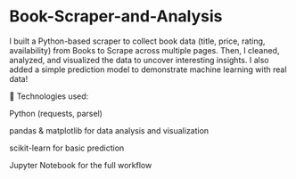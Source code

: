 # Book-Scraper-and-Analysis

I built a Python-based scraper to collect book data (title, price, rating, availability) from Books to Scrape across multiple pages. Then, I cleaned, analyzed, and visualized the data to uncover interesting insights. I also added a simple prediction model to demonstrate machine learning with real data!

🔧 Technologies used:

Python (requests, parsel)

pandas & matplotlib for data analysis and visualization

scikit-learn for basic prediction

Jupyter Notebook for the full workflow
